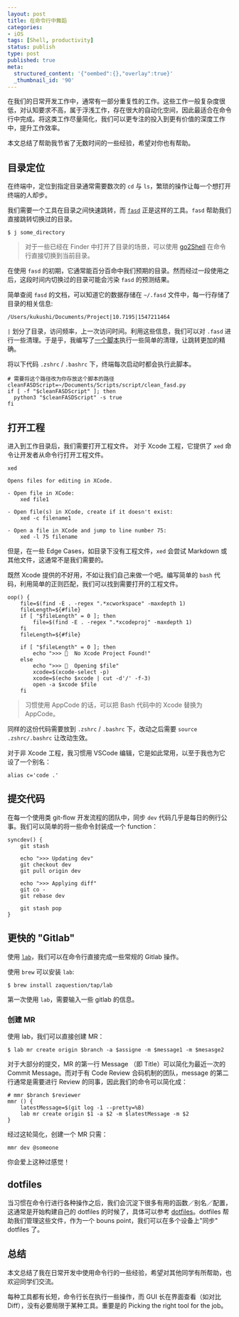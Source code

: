 ```yaml
---
layout: post
title: 在命令行中舞蹈
categories:
- iOS
tags: [Shell, productivity]
status: publish
type: post
published: true
meta:
  structured_content: '{"oembed":{},"overlay":true}'
  _thumbnail_id: '90'
---
```


在我们的日常开发工作中，通常有一部分重复性的工作。这些工作一般复杂度很低，对认知要求不高，属于浮浅工作，存在很大的自动化空间，因此最适合在命令行中完成。将这类工作尽量简化，我们可以更专注的投入到更有价值的深度工作中，提升工作效率。

本文总结了帮助我节省了无数时间的一些经验，希望对你也有帮助。

## 目录定位

在终端中，定位到指定目录通常需要数次的 `cd` 与 `ls`，繁琐的操作让每一个想打开终端的人却步。

我们需要一个工具在目录之间快速跳转，而 [`fasd`](https://github.com/clvv/fasd) 正是这样的工具。`fasd` 帮助我们直接跳转切换过的目录。

```shell
$ j some_directory
```

> 对于一些已经在 Finder 中打开了目录的场景，可以使用 [go2Shell](https://zipzapmac.com/Go2Shell) 在命令行直接切换到当前目录。

在使用 `fasd` 的初期，它通常能百分百命中我们预期的目录。然而经过一段使用之后，这段时间内切换过的目录可能会污染 `fasd` 的预测结果。

简单查阅 `fasd` 的文档，可以知道它的数据存储在 `~/.fasd` 文件中，每一行存储了目录的相关信息:

```shell
/Users/kukushi/Documents/Project|10.7195|1547211464
```

`|` 划分了目录，访问频率，上一次访问时间。利用这些信息，我们可以对 `.fasd` 进行一些清理。于是乎，我编写了[一个脚本](https://gist.github.com/kukushi/d1223b1a021addce3cd2a2a3cab6d726)执行一些简单的清理，让跳转更加的精确。

将以下代码 `.zshrc`  / `.bashrc` 下，终端每次启动时都会执行此脚本。

```shell
# 需要将这个路径改为你存放这个脚本的路径
cleanFASDScript=~/Documents/Scripts/script/clean_fasd.py
if [ -f "$cleanFASDScript" ]; then
  python3 "$cleanFASDScript" -s true
fi
```

## 打开工程

进入到工作目录后，我们需要打开工程文件。
对于 Xcode 工程，它提供了 `xed` 命令让开发者从命令行打开工程文件。

```
xed

Opens files for editing in XCode.

- Open file in XCode:
    xed file1

- Open file(s) in XCode, create if it doesn't exist:
    xed -c filename1

- Open a file in XCode and jump to line number 75:
    xed -l 75 filename
```

但是，在一些 Edge Cases，如目录下没有工程文件，`xed` 会尝试 Markdown 或其他文件，这通常不是我们需要的。

既然 Xcode 提供的不好用，不如让我们自己来做一个吧。编写简单的 `bash` 代码，利用简单的正则匹配，我们可以找到需要打开的工程文件。

```shell
oop() {
    file=$(find -E . -regex ".*xcworkspace" -maxdepth 1)
	fileLength=${#file}
	if [ "$fileLength" = 0 ]; then
		file=$(find -E . -regex ".*xcodeproj" -maxdepth 1)
	fi
	fileLength=${#file}

	if [ "$fileLength" = 0 ]; then
		echo ">>> 🤔  No Xcode Project Found!"
	else
		echo ">>> 💪  Opening $file"
		xcode=$(xcode-select -p)
		xcode=$(echo $xcode | cut -d'/' -f-3)
		open -a $xcode $file
	fi
```

> 习惯使用 AppCode 的话，可以把 Bash 代码中的 Xcode 替换为 AppCode。

同样的这份代码需要放到 `.zshrc`  / `.bashrc` 下，改动之后需要 `source .zshrc/.bashrc` 让改动生效。

对于非 Xcode 工程，我习惯用 VSCode 编辑，它是如此常用，以至于我也为它设了一个别名：

```shell
alias c='code .'
```

## 提交代码

在每一个使用类 git-flow 开发流程的团队中，同步 `dev` 代码几乎是每日的例行公事。我们可以简单的将一些命令封装成一个 function：

```shell
syncdev() {
	git stash

	echo ">>> Updating dev"
	git checkout dev
	git pull origin dev

	echo ">>> Applying diff"
	git co -
	git rebase dev

	git stash pop
}
```

## 更快的 "Gitlab"

使用 [`lab`](https://github.com/zaquestion/lab)，我们可以在命令行直接完成一些常规的 Gitlab 操作。

使用 `brew` 可以安装 `lab`:

```shell
$ brew install zaquestion/tap/lab
```

第一次使用 `lab`，需要输入一些 gitlab 的信息。

### 创建 MR

使用 lab，我们可以直接创建 MR：

```shell
$ lab mr create origin $branch -a $assigne -m $message1 -m $mesasge2
```

对于大部分的提交，MR 的第一行 Message （即 Title）可以简化为最近一次的 Commit Message。而对于有 Code Review 合码机制的团队，message 的第二行通常是需要进行 Review 的同事，因此我们的命令可以简化成：

```shell
# mmr $branch $reviewer
mmr () {
	latestMessage=$(git log -1 --pretty=%B)
	lab mr create origin $1 -a $2 -m $latestMessage -m $2
}
```

经过这轮简化，创建一个 MR 只需：

```shell
mmr dev @someone
```

你会爱上这种过感觉！

## dotfiles

当习惯在命令行进行各种操作之后，我们会沉淀下很多有用的函数／别名／配置，这通常是开始构建自己的 dotfiles 的时候了，具体可以参考  [dotfiles](https://github.com/mathiasbynens/dotfiles)。dotfiles 帮助我们管理这些文件，作为一个 bouns point，我们可以在多个设备上"同步" dotfiles 了。

## 总结

本文总结了我在日常开发中使用命令行的一些经验，希望对其他同学有所帮助，也欢迎同学们交流。

每种工具都有长短，命令行长在执行一些操作，而 GUI 长在界面查看（如对比 Diff），没有必要局限于某种工具。重要是的 Picking the right tool for the job。
